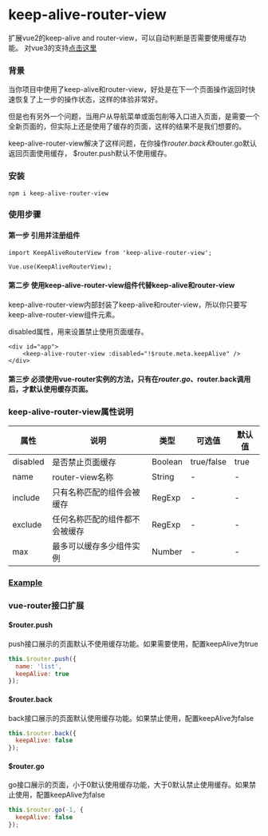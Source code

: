 # keep-alive-router-view
扩展vue2的keep-alive and router-view，可以自动判断是否需要使用缓存功能。
对vue3的支持[点击这里](https://github.com/maweimaweima/router-view-keep-alive)

### 背景

当你项目中使用了keep-alive和router-view，好处是在下一个页面操作返回时快速恢复了上一步的操作状态，这样的体验非常好。

但是也有另外一个问题，当用户从导航菜单或面包削等入口进入页面，是需要一个全新页面的，但实际上还是使用了缓存的页面，这样的结果不是我们想要的。

keep-alive-router-view解决了这样问题，在你操作$router.back和$router.go默认返回页面使用缓存，
$router.push默认不使用缓存。

### 安装

```npm i keep-alive-router-view```

### 使用步骤

#### 第一步 引用并注册组件

```
import KeepAliveRouterView from 'keep-alive-router-view';

Vue.use(KeepAliveRouterView);
```

#### 第二步 使用keep-alive-router-view组件代替keep-alive和router-view

keep-alive-router-view内部封装了keep-alive和router-view，所以你只要写keep-alive-router-view组件元素。

disabled属性，用来设置禁止使用页面缓存。

```
<div id="app">
    <keep-alive-router-view :disabled="!$route.meta.keepAlive" />
</div>
```

#### 第三步 必须使用vue-router实例的方法，只有在$router.go、$router.back调用后，才默认使用缓存页面。

### keep-alive-router-view属性说明

| 属性 | 说明 | 类型 | 可选值 | 默认值 |
| --- | --- | --- | --- | --- |
| disabled | 是否禁止页面缓存 | Boolean  | true/false | true |
| name | router-view名称 | String  | - | - |
| include | 只有名称匹配的组件会被缓存 | RegExp  | - | - |
| exclude | 任何名称匹配的组件都不会被缓存 | RegExp  | - | - |
| max | 最多可以缓存多少组件实例 | Number  | - | - |

### [Example](https://codesandbox.io/s/vue2-route-view-keep-alive-0i17y8)

### vue-router接口扩展

#### $router.push
push接口展示的页面默认不使用缓存功能。如果需要使用，配置keepAlive为true
```javascript
this.$router.push({
  name: 'list',
  keepAlive: true
});
```
#### $router.back
back接口展示的页面默认使用缓存功能。如果禁止使用，配置keepAlive为false
```javascript
this.$router.back({
  keepAlive: false
});
```

#### $router.go
go接口展示的页面，小于0默认使用缓存功能，大于0默认禁止使用缓存。如果禁止使用，配置keepAlive为false
```javascript
this.$router.go(-1, {
  keepAlive: false
});
```
